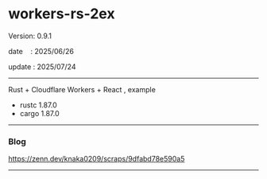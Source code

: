﻿# workers-rs-2ex

 Version: 0.9.1

 date    : 2025/06/26  

 update : 2025/07/24 

***

Rust + Cloudflare Workers +  React , example

* rustc 1.87.0
* cargo 1.87.0

***
### Blog

https://zenn.dev/knaka0209/scraps/9dfabd78e590a5

***



